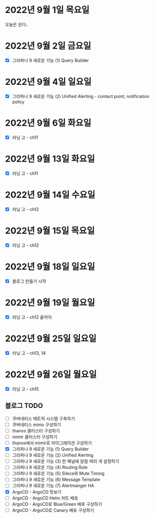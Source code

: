 # 2022년 9월 1일 목요일

오늘은 쉰다..

# 2022년 9월 2일 금요일

* [x] 그라파나 9 새로운 기능 (1) Query Builder
  
# 2022년 9월 4일 일요일

* [x] 그라파나 9 새로운 기능 (2) Unified Alerting - contact point, notification policy

# 2022년 9월 6일 화요일

* [x] 러닝 고 - ch11

# 2022년 9월 13일 화요일

* [x] 러닝 고 - ch11

# 2022년 9월 14일 수요일

* [x] 러닝 고 - ch12

# 2022년 9월 15일 목요일

* [x] 러닝 고 - ch12

# 2022년 9월 18일 일요일 

* [x] 블로그 만들기 시작

# 2022년 9월 19일 월요일 

* [x] 러닝 고 - ch12 끝까지

# 2022년 9월 25일 일요일 

* [x] 러닝 고 - ch13, 14

# 2022년 9월 26일 월요일

* [x] 러닝 고 - ch15


## 블로그 TODO

* [ ] 쿠버네티스 메트릭 시스템 구축하기
* [ ] 쿠버네티스 minio 구성하기
* [ ] thanos 클러스터 구성하기
* [ ] mimir 클러스터 구성하기
* [ ] thanos에서 mimir로 마이그레이션 구성하기
* [x] 그라파나 9 새로운 기능 (1) Query Builder
* [ ] 그라파나 9 새로운 기능 (2) Unified Alerting
* [ ] 그라파나 9 새로운 기능 (3) 한 패널에 알람 여러 개 설정하기
* [ ] 그라파나 9 새로운 기능 (4) Routing Rule
* [ ] 그라파나 9 새로운 기능 (5) Silece와 Mute Timing
* [ ] 그라파나 9 새로운 기능 (6) Message Template 
* [ ] 그라파나 9 새로운 기능 (7) Alertmanger HA
* [x] ArgoCD - ArgoCD 맛보기
* [ ] ArgoCD - ArgoCD Helm 차트 배포
* [ ] ArgoCD - ArgoCD로 Blue/Green 배포 구성하기
* [ ] ArgoCD - ArgoCD로 Canary 배포 구성하기
